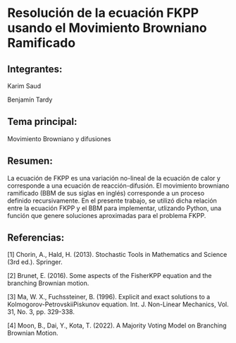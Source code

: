 # Resolución de la ecuación FKPP usando el Movimiento Browniano Ramificado

## Integrantes:

Karim Saud

Benjamín Tardy

## Tema principal:

Movimiento Browniano y difusiones

## Resumen:

La ecuación de FKPP es una variación no-lineal de la ecuación de calor y corresponde a una ecuación de reacción-difusión. El movimiento browniano ramificado (BBM de sus siglas en inglés) corresponde a un proceso definido recursivamente. En el presente trabajo, se utilizó dicha relación entre la ecuación FKPP y el BBM para implementar, utlizando Python, una función que genere soluciones aproximadas para el problema FKPP.

## Referencias:

[1] Chorin, A., Hald, H. (2013). Stochastic Tools in Mathematics and Science (3rd ed.). Springer.

[2] Brunet, E. (2016). Some aspects of the FisherKPP equation and the branching Brownian motion.

[3] Ma, W. X., Fuchssteiner, B. (1996). Explicit and exact solutions to a Kolmogorov-PetrovskiiPiskunov equation. Int. J. Non-Linear Mechanics, Vol. 31, No. 3, pp. 329-338.

[4] Moon, B., Dai, Y., Kota, T. (2022). A Majority Voting Model on Branching Brownian Motion.
